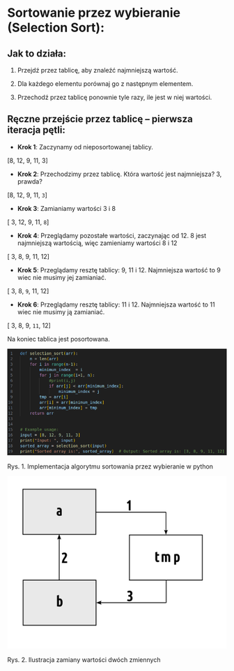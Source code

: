 # Sortowanie przez wybieranie (Selection Sort):

## Jak to działa:

1. Przejdź przez tablicę, aby znaleźć najmniejszą wartość.

2. Dla każdego elementu porównaj go z następnym elementem.

3. Przechodź przez tablicę ponownie tyle razy, ile jest w niej wartości.


## Ręczne przejście przez tablicę – pierwsza iteracja pętli:

- **Krok 1**: Zaczynamy od nieposortowanej tablicy.

[8, 12, 9, 11, 3]

- **Krok 2**: Przechodzimy przez tablicę. Która wartość jest najmniejsza? 3, prawda?

[8, 12, 9, 11, ```3```]

- **Krok 3**: Zamianiamy wartości 3 i 8

[ 3, 12, 9, 11, ```8```]

- **Krok 4**: Przeglądamy pozostałe wartości, zaczynając od 12. 8 jest najmniejszą wartością, więc zamieniamy wartości 8 i 12

[ 3, 8, 9, 11, 12]

- **Krok 5**: Przeglądamy resztę tablicy: 9, 11 i 12. Najmniejsza wartość to 9 wiec nie musimy jej zamianiać.

[ 3, 8, ```9```, 11, 12]

- **Krok 6**: Przeglądamy resztę tablicy: 11 i 12. Najmniejsza wartość to 11 wiec nie musimy ją zamianiać.

[ 3, 8, 9, ```11```, 12]

Na koniec tablica jest posortowana.


<img src="./selection_sort.png">

Rys. 1. Implementacja algorytmu sortowania przez wybieranie w python

<img src="../bubble_sort/zamiana_zmiennych.png">

Rys. 2. Ilustracja zamiany wartości dwóch zmiennych
